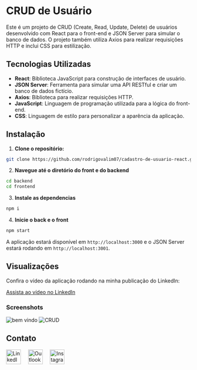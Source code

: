 # CRUD de Usuário

Este é um projeto de CRUD (Create, Read, Update, Delete) de usuários desenvolvido com React para o front-end e JSON Server para simular o banco de dados. O projeto também utiliza Axios para realizar requisições HTTP e inclui CSS para estilização.

## Tecnologias Utilizadas

- **React**: Biblioteca JavaScript para construção de interfaces de usuário.
- **JSON Server**: Ferramenta para simular uma API RESTful e criar um banco de dados fictício.
- **Axios**: Biblioteca para realizar requisições HTTP.
- **JavaScript**: Linguagem de programação utilizada para a lógica do front-end.
- **CSS**: Linguagem de estilo para personalizar a aparência da aplicação.



## Instalação

1. **Clone o repositório:**
```bash
git clone https://github.com/rodrigovalim07/cadastro-de-usuario-react.git
```

2. **Navegue até o diretório do front e do backend**
```bash
cd backend
cd frontend
```

3. **Instale as dependencias**
```bash
npm i
```
4. **Inicie o back e o front**
```bash
npm start
```
A aplicação estará disponível em `http://localhost:3000` e o JSON Server estará rodando em `http://localhost:3001`.


## Visualizações
Confira o vídeo da aplicação rodando na minha publicação do LinkedIn:

[Assista ao vídeo no LinkedIn](https://www.linkedin.com/feed/update/urn:li:activity:7232370987336368130/)

### Screenshots
![bem vindo](https://github.com/user-attachments/assets/e1fdfbd8-779c-4883-be6f-4e360a3a74c0)
![CRUD](https://github.com/user-attachments/assets/97bf8ad5-d0e8-47f0-b719-3eaee671f7ea)


## Contato
<a href="https://www.linkedin.com/in/rodrigovalim07/" target="_blank"><img src="https://github.com/user-attachments/assets/55b5081a-ec4d-4339-8c79-4d3c105c9268" alt="LinkedIn Icon" height="40"></a>&nbsp;&nbsp;&nbsp;&nbsp;
<a href="mailto:rodrigovalimjr2011@hotmail.com" target="_blank"><img src="https://github.com/user-attachments/assets/a52e0048-d558-441b-9ecc-e1d15cb955ed" alt="Outlook Icon" height="40"></a>&nbsp;&nbsp;&nbsp;&nbsp;
<a href="https://www.instagram.com/rodrigo.valim.07/" target="_blank"><img src="https://github.com/dheereshagrwal/colored-icons/blob/master/public/logos/instagram/instagram.svg" alt="Instagram Icon" height="40"></a>
